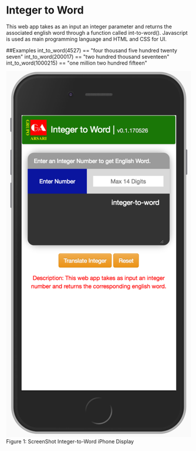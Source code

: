 # Integer to Word

This web app takes as an input an integer parameter and returns the associated english word through a function called int-to-word().  Javascript is used as main programming language and HTML and CSS for UI.

##Examples
int_to_word(4527) == "four thousand five hundred twenty seven"
int_to_word(200017) == "two hundred thousand seventeen"
int_to_word(1000215) == "one million two hundred fifteen"

![ScreenShot](int2word_screenshot.png)
<br />Figure 1: ScreenShot Integer-to-Word iPhone Display
